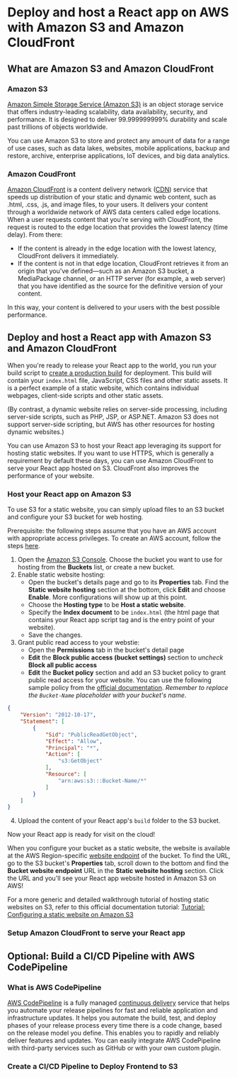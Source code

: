 # Deploy and host a React app on AWS with Amazon S3 and Amazon CloudFront

## What are Amazon S3 and Amazon CloudFront

### Amazon S3

[Amazon Simple Storage Service (Amazon S3)](https://aws.amazon.com/s3/) is an object storage service that offers industry-leading scalability, data availability, security, and performance. It is designed to deliver 99.999999999% durability and scale past trillions of objects worldwide.

You can use Amazon S3 to store and protect any amount of data for a range of use cases, such as data lakes, websites, mobile applications, backup and restore, archive, enterprise applications, IoT devices, and big data analytics. 

### Amazon CoudFront

[Amazon CloudFront](https://aws.amazon.com/cloudfront/) is a content delivery network ([CDN](https://en.wikipedia.org/wiki/Content_delivery_network)) service that speeds up distribution of your static and dynamic web content, such as .html, .css, .js, and image files, to your users. It delivers your content through a worldwide network of AWS data centers called edge locations. When a user requests content that you're serving with CloudFront, the request is routed to the edge location that provides the lowest latency (time delay). From there:
- If the content is already in the edge location with the lowest latency, CloudFront delivers it immediately.
- If the content is not in that edge location, CloudFront retrieves it from an origin that you've defined—such as an Amazon S3 bucket, a MediaPackage channel, or an HTTP server (for example, a web server) that you have identified as the source for the definitive version of your content.

In this way, your content is delivered to your users with the best possible performance. 

## Deploy and host a React app with Amazon S3 and Amazon CloudFront

When you're ready to release your React app to the world, you run your build script to [create a production build](https://create-react-app.dev/docs/production-build) for deployment. This build will contain your `index.html` file, JavaScript, CSS files and other static assets. It is a perfect example of a static website, which contains individual webpages, client-side scripts and other static assets. 

(By contrast, a dynamic website relies on server-side processing, including server-side scripts, such as PHP, JSP, or ASP.NET. Amazon S3 does not support server-side scripting, but AWS has other resources for hosting dynamic websites.)

You can use Amazon S3 to host your React app leveraging its support for hosting static websites. If you want to use HTTPS, which is generally a requirement by default these days, you can use Amazon CloudFront to serve your React app hosted on S3. CloudFront also improves the performance of your website.

### Host your React app on Amazon S3 

To use S3 for a static website, you can simply upload files to an S3 bucket and configure your S3 bucket for web hosting. 

Prerequisite: the following steps assume that you have an AWS account with appropriate access privileges. To create an AWS account, follow the steps [here](https://aws.amazon.com/premiumsupport/knowledge-center/create-and-activate-aws-account/).

1. Open the [Amazon S3 Console](https://console.aws.amazon.com/s3/). Choose the bucket you want to use for hosting from the **Buckets** list, or create a new bucket.
2. Enable static website hosting: 
   - Open the bucket's details page and go to its **Properties** tab. Find the **Static website hosting** section at the bottom, click **Edit** and choose **Enable**. More configurations will show up at this point.
   - Choose the **Hosting type** to be **Host a static website**.
   - Specify the **Index document** to be `index.html` (the html page that contains your React app script tag and is the entry point of your website).
   - Save the changes.
3. Grant public read access to your webstie:
   - Open the **Permissions** tab in the bucket's detail page
   - **Edit**  the **Block public access (bucket settings)** section to *uncheck* **Block all public access**
   - **Edit** the **Bucket policy** section and add an S3 bucket policy to grant public read access for your website. You can use the following sample policy from the [official documentation](https://docs.aws.amazon.com/AmazonS3/latest/userguide/HostingWebsiteOnS3Setup.html#step4-add-bucket-policy-make-content-public). *Remember to replace the `Bucket-Name` placeholder with your bucket's name*.
```json 
{
    "Version": "2012-10-17",
    "Statement": [
        {
            "Sid": "PublicReadGetObject",
            "Effect": "Allow",
            "Principal": "*",
            "Action": [
                "s3:GetObject"
            ],
            "Resource": [
                "arn:aws:s3:::Bucket-Name/*"
            ]
        }
    ]
}
```
4. Upload the content of your React app's `build` folder to the S3 bucket. 

Now your React app is ready for visit on the cloud! 

When you configure your bucket as a static website, the website is available at the AWS Region-specific [website endpoint](https://docs.aws.amazon.com/AmazonS3/latest/userguide/WebsiteEndpoints.html) of the bucket. To find the URL, go to the S3 bucket's **Properties** tab, scroll down to the bottom and find the **Bucket website endpoint** URL in the **Static website hosting** section. Click the URL and you'll see your React app website hosted in Amazon S3 on AWS!

For a more generic and detailed walkthrough tutorial of hosting static websites on S3, refer to this official documentation tutorial: [Tutorial: Configuring a static website on Amazon S3](https://docs.aws.amazon.com/AmazonS3/latest/userguide/HostingWebsiteOnS3Setup.html)

### Setup Amazon CloudFront to serve your React app



## Optional: Build a CI/CD Pipeline with AWS CodePipeline

### What is AWS CodePipeline

[AWS CodePipeline](https://aws.amazon.com/codepipeline/) is a fully managed [continuous delivery](https://aws.amazon.com/devops/continuous-delivery/) service that helps you automate your release pipelines for fast and reliable application and infrastructure updates. It helps you automate the build, test, and deploy phases of your release process every time there is a code change, based on the release model you define. This enables you to rapidly and reliably deliver features and updates. You can easily integrate AWS CodePipeline with third-party services such as GitHub or with your own custom plugin. 

### Create a CI/CD Pipeline to Deploy Frontend to S3 